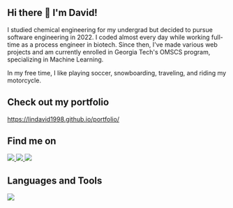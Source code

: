 ## Hi there 👋 I'm David!

I studied chemical engineering for my undergrad but decided to pursue software engineering in 2022. I coded almost every day while working full-time as a process engineer in biotech. Since then, I've made various web projects and am currently enrolled in Georgia Tech's OMSCS program, specializing in Machine Learning.

In my free time, I like playing soccer, snowboarding, traveling, and riding my motorcycle.
<!-- <div>
<img src="https://komarev.com/ghpvc/?username=lindavid1998&color=blue&style=flat-square&base=1400"/> <span><img src="https://img.shields.io/github/followers/lindavid1998?label=Followers&logo=Github"/></span>
</div> -->

## Check out my portfolio

https://lindavid1998.github.io/portfolio/

## Find me on
<!-- LinkedIn -->
<a href="https://www.linkedin.com/in/lindavid1998/" target="_blank">
  <img src="https://img.shields.io/badge/-David%20Lin-blue?style=for-the-badge&logo=Linkedin&logoColor=white"/>
</a>
<!-- Github -->
<a href="https://www.github.com/lindavid1998">
  <img src="https://img.shields.io/badge/lindavid1998-black?style=for-the-badge&logo=github&logoColor=white"/>
</a>
<!-- Email -->
<a href="mailto:lindavid1998@gmail.com">
  <img src="https://img.shields.io/badge/EMAIL-lindavid1998@gmail.com-1152ba?style=for-the-badge"/>
</a>

## Languages and Tools
<p align="left">
  <a href="https://skillicons.dev">
    <img src="https://skillicons.dev/icons?i=js,react,tailwind,express,jest,nodejs,postgres,supabase,c,firebase,docker,figma,python" />
  </a>
</p>

<!-- ##  My Github Stats:

<div>
<a href="https://github-readme-stats.vercel.app/api?username=lindavid1998&count_private=true&show_icons=true&theme=tokyonight&rank_icon=github&hide=stars&show=reviews">
  <img  align="left" src="https://github-readme-stats.vercel.app/api?username=lindavid1998&count_private=true&show_icons=true&theme=tokyonight&rank_icon=github&hide=stars&show=reviews" />
</a>
</div> -->

